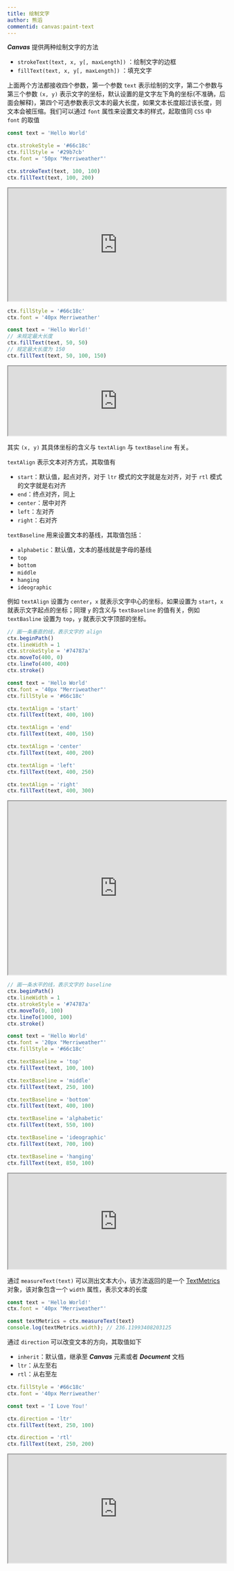 ```yaml
---
title: 绘制文字
author: 熊滔
commentid: canvas:paint-text
---
```


***Canvas*** 提供两种绘制文字的方法

- `strokeText(text, x, y[, maxLength])` ：绘制文字的边框
- `fillText(text, x, y[, maxLength])` ：填充文字

上面两个方法都接收四个参数，第一个参数 `text` 表示绘制的文字，第二个参数与第三个参数 `(x, y)` 表示文字的坐标，默认设置的是文字左下角的坐标(不准确，后面会解释)，第四个可选参数表示文本的最大长度，如果文本长度超过该长度，则文本会被压缩。我们可以通过 `font` 属性来设置文本的样式，起取值同 `CSS` 中 `font` 的取值

```js
const text = 'Hello World'

ctx.strokeStyle = '#66c18c'
ctx.fillStyle = '#29b7cb'
ctx.font = '50px "Merriweather"'

ctx.strokeText(text, 100, 100)
ctx.fillText(text, 100, 200)
```

<iframe src="https://lastknightcoder.github.io/canvas-demos/39.html" height="260" width="100%"></iframe>

```js
ctx.fillStyle = '#66c18c'
ctx.font = '40px Merriweather'

const text = 'Hello World!'
// 未规定最大长度
ctx.fillText(text, 50, 50)
// 规定最大长度为 150
ctx.fillText(text, 50, 100, 150)
```

<iframe src="https://lastknightcoder.github.io/canvas-demos/40.html" height="160" width="100%"></iframe>

其实 `(x, y)` 其具体坐标的含义与 `textAlign` 与 `textBaseline` 有关。

`textAlign` 表示文本对齐方式，其取值有

- `start`：默认值，起点对齐，对于 `ltr` 模式的文字就是左对齐，对于 `rtl` 模式的文字就是右对齐
- `end`：终点对齐，同上
- `center`：居中对齐
- `left`：左对齐
- `right`：右对齐

`textBaseline` 用来设置文本的基线，其取值包括：

- `alphabetic`：默认值，文本的基线就是字母的基线
- `top`
- `bottom`
- `middle`
- `hanging`
- `ideographic`

例如 `textAlign` 设置为 `center`，`x` 就表示文字中心的坐标，如果设置为 `start`，`x` 就表示文字起点的坐标；同理 `y` 的含义与 `textBaseline` 的值有关，例如 `textBasline` 设置为 `top`，`y` 就表示文字顶部的坐标。

```js
// 画一条垂直的线，表示文字的 align
ctx.beginPath()
ctx.lineWidth = 1
ctx.strokeStyle = '#74787a'
ctx.moveTo(400, 0)
ctx.lineTo(400, 400)
ctx.stroke()

const text = 'Hello World'
ctx.font = '40px "Merriweather"'
ctx.fillStyle = '#66c18c'

ctx.textAlign = 'start'
ctx.fillText(text, 400, 100)

ctx.textAlign = 'end'
ctx.fillText(text, 400, 150)

ctx.textAlign = 'center'
ctx.fillText(text, 400, 200)

ctx.textAlign = 'left'
ctx.fillText(text, 400, 250)

ctx.textAlign = 'right'
ctx.fillText(text, 400, 300)
```

<iframe src="https://lastknightcoder.github.io/canvas-demos/41.html" height="400" width="100%"></iframe>

```js
// 画一条水平的线，表示文字的 baseline
ctx.beginPath()
ctx.lineWidth = 1
ctx.strokeStyle = '#74787a'
ctx.moveTo(0, 100)
ctx.lineTo(1000, 100)
ctx.stroke()

const text = 'Hello World'
ctx.font = '20px "Merriweather"'
ctx.fillStyle = '#66c18c'

ctx.textBaseline = 'top'
ctx.fillText(text, 100, 100)

ctx.textBaseline = 'middle'
ctx.fillText(text, 250, 100)

ctx.textBaseline = 'bottom'
ctx.fillText(text, 400, 100)

ctx.textBaseline = 'alphabetic'
ctx.fillText(text, 550, 100)

ctx.textBaseline = 'ideographic'
ctx.fillText(text, 700, 100)

ctx.textBaseline = 'hanging'
ctx.fillText(text, 850, 100)
```

<iframe src="https://lastknightcoder.github.io/canvas-demos/42.html" height="220" width="100%"></iframe>

通过 `measureText(text)` 可以测出文本大小，该方法返回的是一个 [TextMetrics](https://developer.mozilla.org/en-US/docs/Web/API/TextMetrics) 对象，该对象包含一个 `width` 属性，表示文本的长度

```js
const text = 'Hello World!'
ctx.font = '40px "Merriweather"'

const textMetrics = ctx.measureText(text)
console.log(textMetrics.width); // 236.11993408203125
```

通过 `direction` 可以改变文本的方向，其取值如下

- `inherit`：默认值，继承至 ***Canvas*** 元素或者 ***Document*** 文档
- `ltr`：从左至右
- `rtl`：从右至左

```jsx
ctx.fillStyle = '#66c18c'
ctx.font = '40px Merriweather'

const text = 'I Love You!'

ctx.direction = 'ltr'
ctx.fillText(text, 250, 100)

ctx.direction = 'rtl'
ctx.fillText(text, 250, 200)
```

<iframe src="https://lastknightcoder.github.io/canvas-demos/43.html" height="250" width="100%"></iframe>
